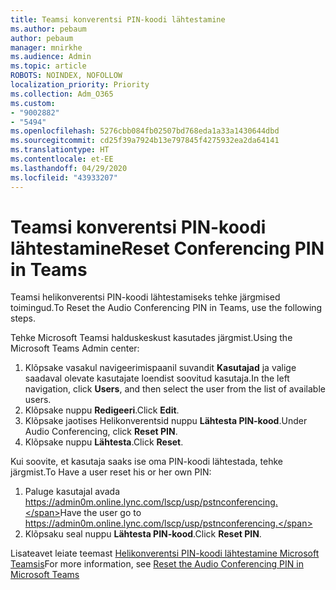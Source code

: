 ```yaml
---
title: Teamsi konverentsi PIN-koodi lähtestamine
ms.author: pebaum
author: pebaum
manager: mnirkhe
ms.audience: Admin
ms.topic: article
ROBOTS: NOINDEX, NOFOLLOW
localization_priority: Priority
ms.collection: Adm_O365
ms.custom:
- "9002882"
- "5494"
ms.openlocfilehash: 5276cbb084fb02507bd768eda1a33a1430644dbd
ms.sourcegitcommit: cd25f39a7924b13e797845f4275932ea2da64141
ms.translationtype: HT
ms.contentlocale: et-EE
ms.lasthandoff: 04/29/2020
ms.locfileid: "43933207"
---
```

# <a name="reset-conferencing-pin-in-teams"></a><span data-ttu-id="52272-102">Teamsi konverentsi PIN-koodi lähtestamine</span><span class="sxs-lookup"><span data-stu-id="52272-102">Reset Conferencing PIN in Teams</span></span>

<span data-ttu-id="52272-103">Teamsi helikonverentsi PIN-koodi lähtestamiseks tehke järgmised toimingud.</span><span class="sxs-lookup"><span data-stu-id="52272-103">To Reset the Audio Conferencing PIN in Teams, use the following steps.</span></span>  

<span data-ttu-id="52272-104">Tehke Microsoft Teamsi halduskeskust kasutades järgmist.</span><span class="sxs-lookup"><span data-stu-id="52272-104">Using the Microsoft Teams Admin center:</span></span>

1. <span data-ttu-id="52272-105">Klõpsake vasakul navigeerimispaanil suvandit **Kasutajad** ja valige saadaval olevate kasutajate loendist soovitud kasutaja.</span><span class="sxs-lookup"><span data-stu-id="52272-105">In the left navigation, click **Users**, and then select the user from the list of available users.</span></span>
2. <span data-ttu-id="52272-106">Klõpsake nuppu **Redigeeri**.</span><span class="sxs-lookup"><span data-stu-id="52272-106">Click **Edit**.</span></span>
3. <span data-ttu-id="52272-107">Klõpsake jaotises Helikonverentsid nuppu **Lähtesta PIN-kood**.</span><span class="sxs-lookup"><span data-stu-id="52272-107">Under Audio Conferencing, click **Reset PIN**.</span></span>
4. <span data-ttu-id="52272-108">Klõpsake nuppu **Lähtesta**.</span><span class="sxs-lookup"><span data-stu-id="52272-108">Click **Reset**.</span></span>

<span data-ttu-id="52272-109">Kui soovite, et kasutaja saaks ise oma PIN-koodi lähtestada, tehke järgmist.</span><span class="sxs-lookup"><span data-stu-id="52272-109">To Have a user reset his or her own PIN:</span></span>
1. <span data-ttu-id="52272-110">Paluge kasutajal avada https://admin0m.online.lync.com/lscp/usp/pstnconferencing.</span><span class="sxs-lookup"><span data-stu-id="52272-110">Have the user go to https://admin0m.online.lync.com/lscp/usp/pstnconferencing.</span></span>
2. <span data-ttu-id="52272-111">Klõpsaku seal nuppu **Lähtesta PIN-kood**.</span><span class="sxs-lookup"><span data-stu-id="52272-111">Click **Reset PIN**.</span></span>

<span data-ttu-id="52272-112">Lisateavet leiate teemast [Helikonverentsi PIN-koodi lähtestamine Microsoft Teamsis](https://docs.microsoft.com/microsoftteams/reset-the-audio-conferencing-pin-in-teams)</span><span class="sxs-lookup"><span data-stu-id="52272-112">For more information, see [Reset the Audio Conferencing PIN in Microsoft Teams](https://docs.microsoft.com/microsoftteams/reset-the-audio-conferencing-pin-in-teams)</span></span>
